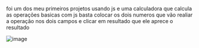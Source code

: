 foi um dos meu primeiros projetos usando js 
e uma calculadora que calcula as operações basicas com js 
basta colocar os dois numeros que vão realiar a operação nos dois campos e clicar em resultado que ele aprece o resultado 







![image](https://github.com/law2244/calculadora-js/assets/132855628/b6b36657-db2e-461e-8683-c5d660ca84dd)

